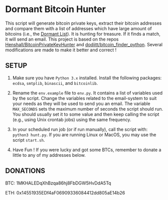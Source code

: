 # Dormant Bitcoin Hunter

This script will generate bitcoin private keys, extract their bitcoin addresses and compare them with a list of addresses which have large amount of bitcoins (i.e., the [Dormant List](https://bitinfocharts.com/top-100-dormant_8y-bitcoin-addresses.html)). It is hunting for treasure. If it finds a match, it will send an email. This project is based on the repos [Henshall/BitcoinPrivateKeyHunter](https://github.com/Henshall/BitcoinPrivateKeyHunter) and [dodiitt/bitcoin_finder_python](https://github.com/dodiitt/bitcoin_finder_python). Several modifications are made to make it better and correct !

## SETUP

1. Make sure you have `Python 3.x` installed. Install the following packages: `ecdsa`, `smtplib`, `binascii`, and `bitcoinlib`.

2. Rename the `env.example` file to `env.py`. It contains a list of variables used by the script. Change the variables related to the email-system to suit your needs as they will be used to send you an email. The variable `MAX_SECONDS` sets the maximum number of seconds the script should run. You should usually set it to some value and then keep calling the script (e.g., using Unix crontab jobs) using the same frequency.

3. In your scheduled run job (or if run manually), call the script with: `python3 hunt.py`. If you are running Linux or MacOS, you may use the script `start.sh`.

4. Have Fun ! If you were lucky and got some BTCs, remember to donate a little to any of my addresses below.

## DONATIONS

BTC: 1MKHALEDqXhBzqa86hj8FbDGW5HvDdA5Tq

ETH: 0x14551935EDf4aF06909336084412dd805aE14b26
